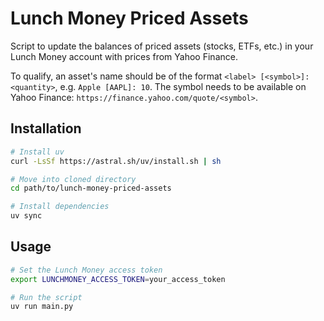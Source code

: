 # Lunch Money Priced Assets

Script to update the balances of priced assets (stocks, ETFs, etc.) in your Lunch Money account with prices from Yahoo Finance.

To qualify, an asset's name should be of the format `<label> [<symbol>]: <quantity>`, e.g. `Apple [AAPL]: 10`. The symbol needs to be available on Yahoo Finance: `https://finance.yahoo.com/quote/<symbol>`.

## Installation

```bash
# Install uv
curl -LsSf https://astral.sh/uv/install.sh | sh

# Move into cloned directory
cd path/to/lunch-money-priced-assets

# Install dependencies
uv sync
```

## Usage

```bash
# Set the Lunch Money access token
export LUNCHMONEY_ACCESS_TOKEN=your_access_token

# Run the script
uv run main.py
```
